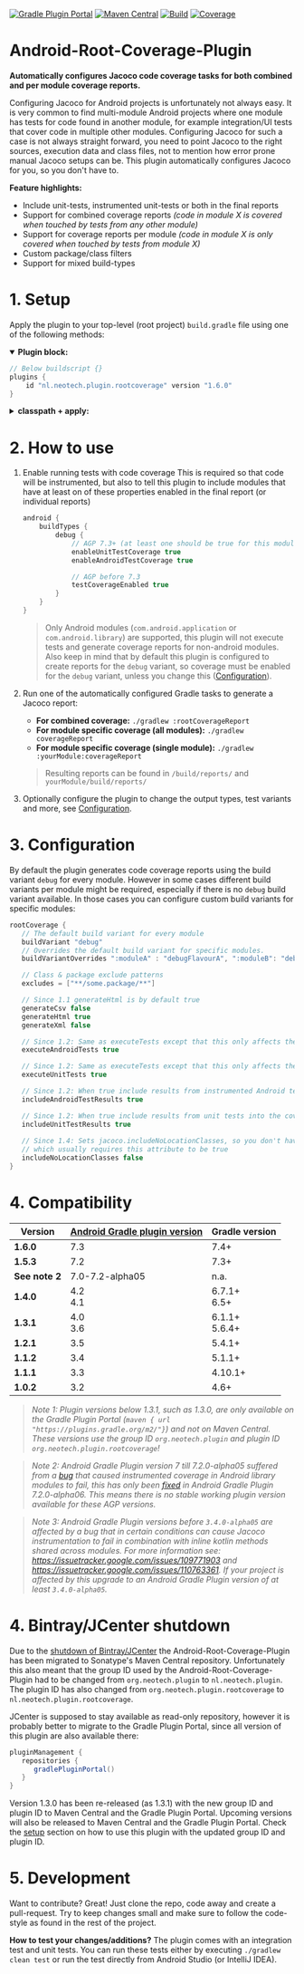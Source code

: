 [![Gradle Plugin Portal](https://img.shields.io/maven-metadata/v/https/plugins.gradle.org/m2/nl.neotech.plugin/android-root-coverage-plugin/maven-metadata.xml.svg?label=Gradle%20Plugin%20Portal)](https://plugins.gradle.org/plugin/nl.neotech.plugin.rootcoverage)
[![Maven Central](https://img.shields.io/maven-central/v/nl.neotech.plugin/android-root-coverage-plugin?label=Maven%20Central)](https://search.maven.org/artifact/nl.neotech.plugin/android-root-coverage-plugin)
[![Build](https://github.com/NeoTech-Software/Android-Root-Coverage-Plugin/actions/workflows/build.yml/badge.svg?branch=master)](https://github.com/NeoTech-Software/Android-Root-Coverage-Plugin/actions/workflows/build.yml)
[![Coverage](https://img.shields.io/codecov/c/gh/NeoTech-Software/Android-Root-Coverage-Plugin/branch/master?token=4I3MXF2WLX)](https://app.codecov.io/gh/NeoTech-Software/Android-Root-Coverage-Plugin/branch/master)

# Android-Root-Coverage-Plugin
**Automatically configures Jacoco code coverage tasks for both combined and per module coverage reports.**

Configuring Jacoco for Android projects is unfortunately not always easy. It is very common to find multi-module Android
projects where one module has tests for code found in another module, for example integration/UI tests that cover code
in multiple other modules. Configuring Jacoco for such a case is not always straight forward, you need to point Jacoco
to the right sources, execution data and class files, not to mention how error prone manual Jacoco setups can be. This
plugin automatically configures Jacoco for you, so you don't have to.

**Feature highlights:**
- Include unit-tests, instrumented unit-tests or both in the final reports
- Support for combined coverage reports *(code in module X is covered when touched by tests from any other module)*
- Support for coverage reports per module *(code in module X is only covered when touched by tests from module X)*
- Custom package/class filters
- Support for mixed build-types

# 1. Setup
Apply the plugin to your top-level (root project) `build.gradle` file using one of the
following methods:

<details open>
  <summary><strong>Plugin block:</strong></summary>

  ```groovy
  // Below buildscript {}
  plugins {
      id "nl.neotech.plugin.rootcoverage" version "1.6.0"
  }
  ```
</details>

<details>
  <summary><strong>classpath + apply:</strong></summary>

   ```groovy
   apply plugin: 'nl.neotech.plugin.rootcoverage'
   
   buildscript {
      dependencies {
         classpath 'nl.neotech.plugin:android-root-coverage-plugin:1.6.0'
      }
   }
   ```
</details>


# 2. How to use

1. Enable running tests with code coverage
   This is required so that code will be instrumented, but also to tell this plugin to include
   modules that have at least on of these properties enabled in the final report (or individual
   reports)

   ```groovy
   android {
       buildTypes {
           debug {
               // AGP 7.3+ (at least one should be true for this module to be included in the reporting)
               enableUnitTestCoverage true
               enableAndroidTestCoverage true
   
               // AGP before 7.3
               testCoverageEnabled true
           }
       }
   }
   ```

   > Only Android modules (`com.android.application` or `com.android.library`) are supported, this plugin will not execute
   tests and generate coverage reports for non-android modules. Also keep in mind that by default
   this plugin is configured to create reports for the `debug` variant, so coverage must be
   enabled for the `debug` variant, unless you change this ([Configuration](#3-configuration)).

2. Run one of the automatically configured Gradle tasks to generate a Jacoco report:
   - **For combined coverage:** `./gradlew :rootCoverageReport`
   - **For module specific coverage (all modules):** `./gradlew coverageReport`
   - **For module specific coverage (single module):** `./gradlew :yourModule:coverageReport`

   > Resulting reports can be found in `/build/reports/` and `yourModule/build/reports/`

3. Optionally configure the plugin to change the output types, test variants and more, see
   [Configuration](#3-configuration).


# 3. Configuration
By default the plugin generates code coverage reports using the build variant `debug` for every
module. However in some cases different build variants per module might be required, especially if
there is no `debug` build variant available. In those cases you can configure custom build variants
for specific modules:

```groovy
rootCoverage {
   // The default build variant for every module
   buildVariant "debug"
   // Overrides the default build variant for specific modules.
   buildVariantOverrides ":moduleA" : "debugFlavourA", ":moduleB": "debugFlavourA"

   // Class & package exclude patterns
   excludes = ["**/some.package/**"]

   // Since 1.1 generateHtml is by default true
   generateCsv false
   generateHtml true
   generateXml false

   // Since 1.2: Same as executeTests except that this only affects the instrumented Android tests
   executeAndroidTests true

   // Since 1.2: Same as executeTests except that this only affects the unit tests
   executeUnitTests true

   // Since 1.2: When true include results from instrumented Android tests into the coverage report
   includeAndroidTestResults true

   // Since 1.2: When true include results from unit tests into the coverage report
   includeUnitTestResults true
   
   // Since 1.4: Sets jacoco.includeNoLocationClasses, so you don't have to. Helpful when using Robolectric
   // which usually requires this attribute to be true
   includeNoLocationClasses false
}
```


# 4. Compatibility
| Version        | [Android Gradle plugin version](https://developer.android.com/studio/releases/gradle-plugin#updating-gradle) | Gradle version    |
|----------------|--------------------------------------------------------------------------------------------------------------|-------------------|
| **1.6.0**      | 7.3                                                                                                          | 7.4+              |
| **1.5.3**      | 7.2                                                                                                          | 7.3+              |
| **See note 2** | 7.0-7.2-alpha05                                                                                              | n.a.              |
| **1.4.0**      | 4.2<br/>4.1                                                                                                  | 6.7.1+<br/>6.5+   |
| **1.3.1**      | 4.0<br/>3.6                                                                                                  | 6.1.1+<br/>5.6.4+ |
| **1.2.1**      | 3.5                                                                                                          | 5.4.1+            |
| **1.1.2**      | 3.4                                                                                                          | 5.1.1+            |
| **1.1.1**      | 3.3                                                                                                          | 4.10.1+           |
| **1.0.2**      | 3.2                                                                                                          | 4.6+              |

> *Note 1: Plugin versions below 1.3.1, such as 1.3.0, are only available on the Gradle Plugin Portal
(`maven { url "https://plugins.gradle.org/m2/"}`) and not on Maven Central. These versions use the
group ID `org.neotech.plugin` and plugin ID `org.neotech.plugin.rootcoverage`!*

> *Note 2: Android Gradle Plugin version 7 till 7.2.0-alpha05 suffered from a
[bug](https://issuetracker.google.com/issues/195860510) that caused instrumented coverage in Android library modules to fail, this has only been
[fixed](https://github.com/NeoTech-Software/Android-Root-Coverage-Plugin/issues/36#issuecomment-977241070)
in Android Gradle Plugin 7.2.0-alpha06. This means there is no stable working plugin version available for these AGP versions.*

> *Note 3: Android Gradle Plugin versions before `3.4.0-alpha05` are affected by a bug that in certain conditions can 
cause Jacoco instrumentation to fail in combination with inline kotlin methods shared across modules. For more information
see: <https://issuetracker.google.com/issues/109771903> and <https://issuetracker.google.com/issues/110763361>.
If your project is affected by this upgrade to an Android Gradle Plugin version of at least `3.4.0-alpha05`.*


# 4. Bintray/JCenter shutdown
Due to the [shutdown of Bintray/JCenter](https://jfrog.com/blog/into-the-sunset-bintray-jcenter-gocenter-and-chartcenter/)
the Android-Root-Coverage-Plugin has been migrated to Sonatype's Maven Central repository. Unfortunately this also
meant that the group ID used by the Android-Root-Coverage-Plugin had to be changed from `org.neotech.plugin` to
`nl.neotech.plugin`. The plugin ID has also changed from `org.neotech.plugin.rootcoverage` to `nl.neotech.plugin.rootcoverage`.

 JCenter is supposed to stay available as read-only repository, however it is probably better to migrate to
 the Gradle Plugin Portal, since all version of this plugin are also available there:
```groovy
pluginManagement {
   repositories {
      gradlePluginPortal()
   }
}
```
Version 1.3.0 has been re-released (as 1.3.1) with the new group ID and plugin ID to Maven Central and the
Gradle Plugin Portal. Upcoming versions will also be released to Maven Central and the Gradle Plugin Portal.
Check the [setup](#1-setup) section on how to use this plugin with the updated group ID and plugin ID.


# 5. Development
Want to contribute? Great! Just clone the repo, code away and create a pull-request. Try to keep changes small and make
sure to follow the code-style as found in the rest of the project.

**How to test your changes/additions?**
The plugin comes with an integration test and unit tests. You can run these tests either by executing
`./gradlew clean test` or run the test directly from Android Studio (or IntelliJ IDEA).